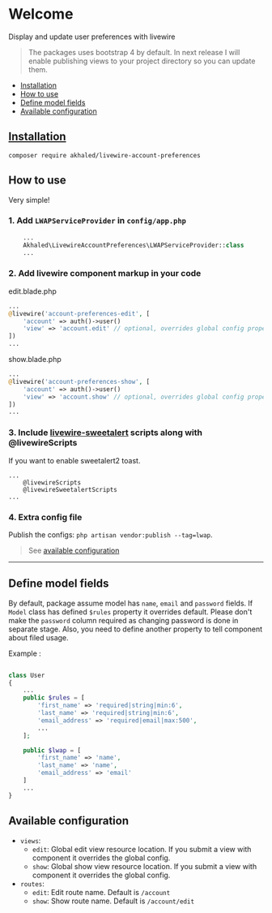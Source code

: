 # Welcome <!-- omit in toc -->

Display and update user preferences with livewire

> The packages uses bootstrap 4 by default. In next release I will enable publishing views to your project directory so you can update them.

- [Installation](#installation)
- [How to use](#how-to-use)
- [Define model fields](#define-model-fields)
- [Available configuration](#available-configuration)

## [Installation](https://packagist.org/packages/akhaled/livewire-account-preferences)

`composer require akhaled/livewire-account-preferences`

## How to use

Very simple!

### 1. Add `LWAPServiceProvider` in `config/app.php` <!-- omit in toc -->

```php
    ...
    Akhaled\LivewireAccountPreferences\LWAPServiceProvider::class
    ...
```

### 2. Add livewire component markup in your code <!-- omit in toc -->

edit.blade.php

```php
...
@livewire('account-preferences-edit', [
    'account' => auth()->user()
    'view' => 'account.edit' // optional, overrides global config property
])
...
```

show.blade.php

```php
...
@livewire('account-preferences-show', [
    'account' => auth()->user()
    'view' => 'account.show' // optional, overrides global config property
])
...
```

### 3. Include [livewire-sweetalert](https://github.com/akhled/livewire-sweetalert) scripts along with @livewireScripts <!-- omit in toc -->

If you want to enable sweetalert2 toast.

```blade
...
    @livewireScripts
    @livewireSweetalertScripts
...
```

### 4. Extra config file <!-- omit in toc -->

Publish the configs: `php artisan vendor:publish --tag=lwap`.
> See [available configuration](#available-configuration)

---

## Define model fields

By default, package assume model has `name`, `email` and `password` fields. If `Model` class has defined `$rules` property it overrides default. Please don't make the `password` column required as changing password is done in separate stage.
Also, you need to define another property to tell component about filed usage.

Example :

```php

class User
{
    ...
    public $rules = [
        'first_name' => 'required|string|min:6',
        'last_name' => 'required|string|min:6',
        'email_address' => 'required|email|max:500',
        ...
    ];

    public $lwap = [
        'first_name' => 'name',
        'last_name' => 'name',
        'email_address' => 'email'
    ]
    ...
}
```

## Available configuration

- `views`:
  - `edit`: Global edit view resource location. If you submit a view with component it overrides the global config.
  - `show`: Global show view resource location. If you submit a view with component it overrides the global config.
- `routes`:
  - `edit`: Edit route name. Default is `/account`
  - `show`: Show route name. Default is `/account/edit`
